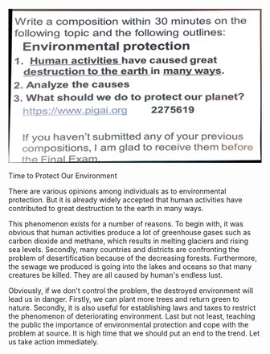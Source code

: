 ![](./image/2020-12-14-14-10-19.png)

Time to Protect Our Environment

There are various opinions among individuals as to environmental protection. But it is already widely accepted that human activities have contributed to great destruction to the earth in many ways.

This phenomenon exists for a number of reasons. To begin with, it was obvious that human activities produce a lot of greenhouse gases such as carbon dioxide and methane, which results in melting glaciers and rising sea levels. Secondly, many countries and districts are confronting the problem of desertification because of the decreasing forests. Furthermore, the sewage we produced is going into the lakes and oceans so that many creatures be killed. They are all caused by human's endless lust.

Obviously, if we don't control the problem, the destroyed environment will lead us in danger. Firstly, we can plant more trees and return green to nature. Secondly, it is also useful for establishing laws and taxes to restrict the phenomenon of deteriorating environment. Last but not least, teaching the public the importance of environmental protection and cope with the problem at source. It is high time that we should put an end to the trend. Let us take action immediately.